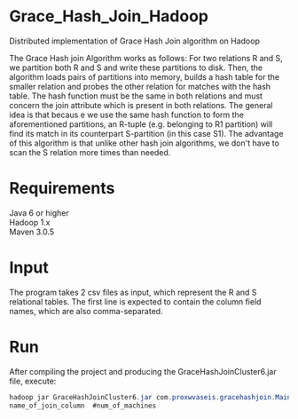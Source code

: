 # Grace_Hash_Join_Hadoop
Distributed implementation of Grace Hash Join algorithm on Hadoop

The Grace Hash join Algorithm works as follows: For two relations R and S, we partition both R and S and write these partitions to disk. Then, the algorithm loads pairs of partitions into memory, builds a hash table for the smaller relation and probes the other relation for matches with the hash table. The hash function must be the same in both relations and must concern the join attribute which is present in both relations. The general idea is that becaus e we use the same hash function to form the aforementioned partitions, an R-tuple (e.g. belonging to R1 partition) will find its match in its counterpart S-partition (in this case S1). The advantage of this algorithm is that unlike other hash join algorithms, we don't have to scan the S relation more times than needed.

# Requirements
Java 6 or higher  
Hadoop 1.x  
Maven 3.0.5  

# Input
The program takes 2 csv files as input, which represent the R and S relational tables. The first line is expected to contain the column field names, which are also comma-separated.

# Run
After compiling the project and producing the GraceHashJoinCluster6.jar file, execute:
```Java
hadoop jar GraceHashJoinCluster6.jar com.proxwvaseis.gracehashjoin.Main path_to_left_table path_to_right_table
name_of_join_column  #num_of_machines 


